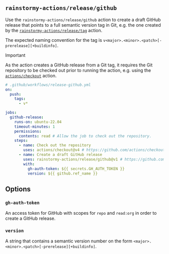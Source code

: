 ## `rainstormy-actions/release/github`

Use the `rainstormy-actions/release/github` action to create a draft GitHub
release that points to a full semantic version tag in Git, e.g. the one created
by the [`rainstormy-actions/release/tag`](../tag/README.md) action.

The expected naming convention for the tag
is `v<major>.<minor>.<patch>[-prerelease][+buildinfo]`.

> [!IMPORTANT]  
> As the action creates a GitHub release from a Git tag, it requires the Git
> repository to be checked out prior to running the action, e.g. using
> the [`actions/checkout`](https://github.com/actions/checkout) action.

```yaml
# .github/workflows/release-github.yml
on:
  push:
    tags:
      - v*

jobs:
  github-release:
    runs-on: ubuntu-22.04
    timeout-minutes: 1
    permissions:
      contents: read # Allow the job to check out the repository.
    steps:
      - name: Check out the repository
        uses: actions/checkout@v4 # https://github.com/actions/checkout
      - name: Create a draft GitHub release
        uses: rainstormy-actions/release/github@v1 # https://github.com/rainstormy-actions/release
        with:
          gh-auth-token: ${{ secrets.GH_AUTH_TOKEN }}
          version: ${{ github.ref_name }}
```

## Options
### `gh-auth-token`
An access token for GitHub with scopes for `repo` and `read:org` in order to
create a GitHub release.

### `version`
A string that contains a semantic version number on the
form `<major>.<minor>.<patch>[-prerelease][+buildinfo]`.
